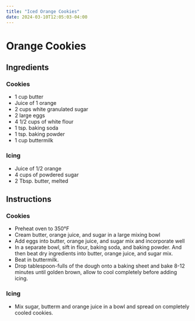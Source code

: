 ```yaml
---
title: "Iced Orange Cookies"
date: 2024-03-10T12:05:03-04:00
---
```


# Orange Cookies

## Ingredients

### Cookies

- 1 cup butter
- Juice of 1 orange
- 2 cups white granulated sugar
- 2 large eggs
- 4 1/2 cups of white flour
- 1 tsp. baking soda
- 1 tsp. baking powder
- 1 cup buttermilk

### Icing

- Juice of 1/2 orange
- 4 cups of powdered sugar
- 2 Tbsp. butter, melted

## Instructions

### Cookies

- Preheat oven to 350&deg;F
- Cream butter, orange juice, and sugar in a large mixing bowl
- Add eggs into butter, orange juice, and sugar mix and incorporate well
- In a separate bowl, sift in flour, baking soda, and baking powder. And then beat dry ingredients into butter, orange juice, and sugar mix.
- Beat in buttermilk.
- Drop tablespoon-fulls of the dough onto a baking sheet and bake 8-12 minutes until golden brown, allow to cool completely before adding icing.

### Icing

- Mix sugar, butterm and orange juice in a bowl and spread on completely cooled cookies.